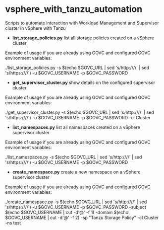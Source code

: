 # vsphere_with_tanzu_automation

Scripts to automate interaction with Workload Management and Supervisor cluster in vSphere with Tanzu

* **list_storage_policies.py** list all storage policies created on a vSphere cluster

Example of usage if you are already using GOVC and configured GOVC environment variables:

./list_storage_policies.py -s $(echo $GOVC_URL | sed  's/http:\/\///' | sed 's/https:\/\///') -u $GOVC_USERNAME -p $GOVC_PASSWORD

* **get_supervisor_cluster.py** show details on the configured supervisor cluster

Example of usage if you are already using GOVC and configured GOVC environment variables:

./get_supervisor_cluster.py -s $(echo $GOVC_URL | sed  's/http:\/\///' | sed 's/https:\/\///') -u $GOVC_USERNAME -p $GOVC_PASSWORD -cl Cluster  

* **list_namespaces.py** list all namespaces created on a vSphere supervisor cluster

Example of usage if you are already using GOVC and configured GOVC environment variables:

./list_namespaces.py  -s $(echo $GOVC_URL | sed  's/http:\/\///' | sed 's/https:\/\///') -u $GOVC_USERNAME -p $GOVC_PASSWORD

* **create_namespace.py** create a new namespace on a vSphere supervisor cluster

Example of usage if you are already using GOVC and configured GOVC environment variables:

./create_namespace.py  -s $(echo $GOVC_URL | sed  's/http:\/\///' | sed 's/https:\/\///') -u $GOVC_USERNAME -p $GOVC_PASSWORD -subject $(echo $GOVC_USERNAME | cut -d'@' -f 1) -domain $(echo $GOVC_USERNAME | cut -d'@' -f 2) -sp "Tanzu Storage Policy" -cl Cluster -ns test 



